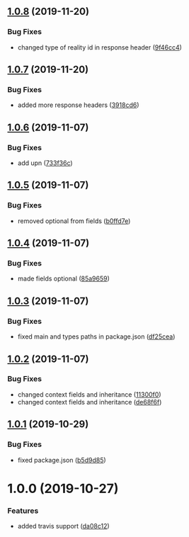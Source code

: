 ## [1.0.8](https://github.com/Enigmatis/polaris-common/compare/v1.0.7...v1.0.8) (2019-11-20)


### Bug Fixes

* changed type of reality id in response header ([9f46cc4](https://github.com/Enigmatis/polaris-common/commit/9f46cc4ccbca6c7a177e32963ba1750dc1aff4ac))

## [1.0.7](https://github.com/Enigmatis/polaris-common/compare/v1.0.6...v1.0.7) (2019-11-20)


### Bug Fixes

* added more response headers ([3918cd6](https://github.com/Enigmatis/polaris-common/commit/3918cd673bd7435b71e8e27b3a39f4e9999600c7))

## [1.0.6](https://github.com/Enigmatis/polaris-common/compare/v1.0.5...v1.0.6) (2019-11-07)


### Bug Fixes

* add upn ([733f36c](https://github.com/Enigmatis/polaris-common/commit/733f36c6a309368af87dbd0dbfd1f4cd89bee5e8))

## [1.0.5](https://github.com/Enigmatis/polaris-common/compare/v1.0.4...v1.0.5) (2019-11-07)


### Bug Fixes

* removed optional from fields ([b0ffd7e](https://github.com/Enigmatis/polaris-common/commit/b0ffd7e98e91d60b28068502a5e639b010b980d3))

## [1.0.4](https://github.com/Enigmatis/polaris-common/compare/v1.0.3...v1.0.4) (2019-11-07)


### Bug Fixes

* made fields optional ([85a9659](https://github.com/Enigmatis/polaris-common/commit/85a965940da4232baddfde5ac873aa3f3b5c977e))

## [1.0.3](https://github.com/Enigmatis/polaris-common/compare/v1.0.2...v1.0.3) (2019-11-07)


### Bug Fixes

* fixed main and types paths in package.json ([df25cea](https://github.com/Enigmatis/polaris-common/commit/df25cea4c12699b3fbe27f4f20c9d31c543a410a))

## [1.0.2](https://github.com/Enigmatis/polaris-common/compare/v1.0.1...v1.0.2) (2019-11-07)


### Bug Fixes

* changed context fields and inheritance ([11300f0](https://github.com/Enigmatis/polaris-common/commit/11300f0fde006ea31ccbb67d024192aadb3c0fb9))
* changed context fields and inheritance ([de68f6f](https://github.com/Enigmatis/polaris-common/commit/de68f6fd4c8f558c4b892797d03214841afbde19))

## [1.0.1](https://github.com/Enigmatis/polaris-common/compare/v1.0.0...v1.0.1) (2019-10-29)


### Bug Fixes

* fixed package.json ([b5d9d85](https://github.com/Enigmatis/polaris-common/commit/b5d9d850d66818ade2a9e9c791e4df5ad4c7dc1a))

# 1.0.0 (2019-10-27)


### Features

* added travis support ([da08c12](https://github.com/Enigmatis/polaris-common/commit/da08c12b321131feb299f4fbcbb7df16e0a3fdde))
